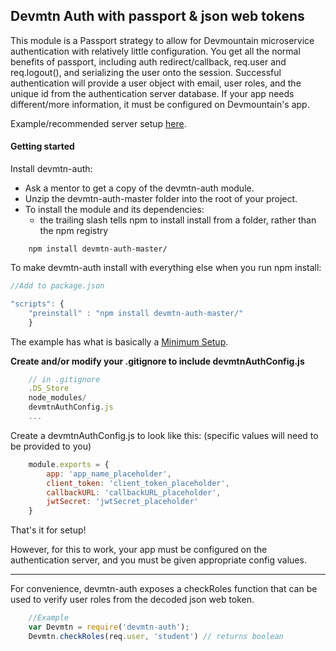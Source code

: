 Devmtn Auth with passport & json web tokens
-----

This module is a Passport strategy to allow for Devmountain microservice authentication with relatively little configuration. You get all the normal benefits of passport, including auth redirect/callback, req.user and req.logout(), and serializing the user onto the session. Successful authentication will provide a user object with email, user roles, and the unique id from the authentication server database. If your app needs different/more information, it must be configured on Devmountain's app.

Example/recommended server setup [here](./example/server.js).

#### Getting started

Install devmtn-auth:

- Ask a mentor to get a copy of the devmtn-auth module.
- Unzip the devmtn-auth-master folder into the root of your project.
- To install the module and its dependencies:
    - the trailing slash tells npm to install install from a folder, rather than the npm registry

```
    npm install devmtn-auth-master/
```
To make devmtn-auth install with everything else when you run npm install:

```javascript
//Add to package.json

"scripts": {
    "preinstall" : "npm install devmtn-auth-master/"
    }
```

The example has what is basically a [Minimum Setup](./example/server.js).

__Create and/or modify your .gitignore to include devmtnAuthConfig.js__

```javascript
    // in .gitignore
    .DS_Store
    node_modules/
    devmtnAuthConfig.js
    ...
```

Create a devmtnAuthConfig.js to look like this: (specific values will need to be provided to you)

```javascript
    module.exports = {
        app: 'app_name_placeholder',
        client_token: 'client_token_placeholder',
        callbackURL: 'callbackURL_placeholder',
        jwtSecret: 'jwtSecret_placeholder'
    }
```

That's it for setup!

However, for this to work, your app must be configured on the authentication server, and you must be given appropriate config values.

----

For convenience, devmtn-auth exposes a checkRoles function that can be used to verify user roles from the decoded json web token.
```javascript
    //Example
    var Devmtn = require('devmtn-auth');
    Devmtn.checkRoles(req.user, 'student') // returns boolean
```
